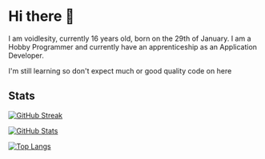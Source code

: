 # Hi there 👋

I am voidlesity, currently 16 years old, born on the 29th of January.
I am a Hobby Programmer and currently have an apprenticeship as an Application Developer.

I'm still learning so don't expect much or good quality code on here

## Stats
[![GitHub Streak](https://streak-stats.demolab.com?user=voidlesity&theme=dark&border_radius=20&date_format=j%20M%5B%20Y%5D&background=343541&border=676981&stroke=747691&ring=9295B7&fire=A0A3C9&currStreakNum=A0A3C9&sideNums=A0A3C9&currStreakLabel=B0B3DD&sideLabels=8E90B2&dates=71738E)](https://www.youtube.com/watch?v=dQw4w9WgXcQ)

[![GitHub Stats](https://github-readme-stats.vercel.app/api?username=voidlesity&show_icons=true&theme=dark&hide_border=true&bg_color=343541&title_color=B0B3DD&text_color=8E90B2&icon_color=9295B7)](https://www.youtube.com/watch?v=dQw4w9WgXcQ)

[![Top Langs](https://github-readme-stats.vercel.app/api/top-langs/?username=voidlesity&langs_count=10&layout=compact&title_color=B0B3DD&text_color=8E90B2&bg_color=343541)](https://www.youtube.com/watch?v=dQw4w9WgXcQ)

